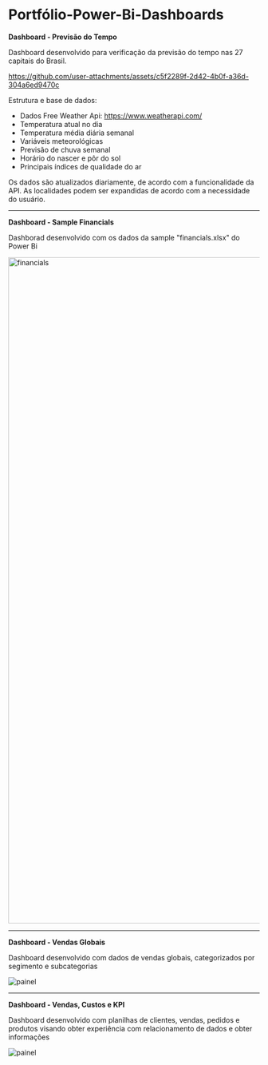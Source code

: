 # Portfólio-Power-Bi-Dashboards

**Dashboard - Previsão do Tempo**

Dashboard desenvolvido para verificação da previsão do tempo nas 27 capitais do Brasil.

https://github.com/user-attachments/assets/c5f2289f-2d42-4b0f-a36d-304a6ed9470c

Estrutura e base de dados:
- Dados Free Weather Api: https://www.weatherapi.com/
- Temperatura atual no dia
- Temperatura média diária semanal
- Variáveis meteorológicas
- Previsão de chuva semanal
- Horário do nascer e pôr do sol
- Principais índices de qualidade do ar

Os dados são atualizados diariamente, de acordo com a funcionalidade da API.
As localidades podem ser expandidas de acordo com a necessidade do usuário.

-----------------------------------------------------------------------------
**Dashboard - Sample Financials**

Dashborad desenvolvido com os dados da sample "financials.xlsx" do Power Bi

<img width="1188" height="1334" alt="financials" src="https://github.com/user-attachments/assets/6ea0e49e-e692-48cd-b4b4-101c18d5be61" />

-----------------------------------------------------------------------------
**Dashboard - Vendas Globais**

Dashboard desenvolvido com dados de vendas globais, categorizados por segimento e subcategorias

![painel](https://github.com/user-attachments/assets/32f0768b-1960-46d1-b3bd-365da91bdbc6)

-----------------------------------------------------------------------------
**Dashboard - Vendas, Custos e KPI**

Dashboard desenvolvido com planilhas de clientes, vendas, pedidos e produtos visando obter experiência com relacionamento de dados e obter informações

![painel](https://github.com/user-attachments/assets/9180f675-83fb-40ee-b5b3-35be80e1f226)
